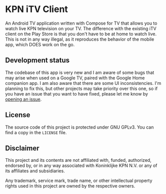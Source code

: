 # KPN iTV Client

An Android TV application written with Compose for TV that allows you to watch live KPN television
on your TV. The difference with the existing iTV client on the Play Store is that you don't have to
be at home to watch live. This is not in any way illegal, as it reproduces the behavior of the
mobile app, which DOES work on the go.

## Development status

The codebase of this app is very new and I am aware of some bugs that may arise when used on a
Google TV, paired with the Google Home companion app. I am also aware that there are some UI
inconsistencies. I'm planning to fix this, but other projects may take priority over this one, so if
you have an issue that you want to have fixed, please let me know
by [opening an issue](https://github.com/25huizengek1/kpn-itv-client/issues/new/choose).

## License

The source code of this project is protected under GNU GPLv3. You can find a copy in the `LICENSE`
file.

## Disclaimer

This project and its contents are not affiliated with, funded, authorized, endorsed by, or in any
way associated with Koninklijke KPN N.V. or any of its affiliates and subsidiaries.

Any trademark, service mark, trade name, or other intellectual property rights used in this project
are owned by the respective owners.
